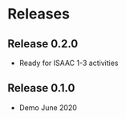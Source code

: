 # Releases

## Release 0.2.0

 * Ready for ISAAC 1-3 activities

## Release 0.1.0

 * Demo June 2020
